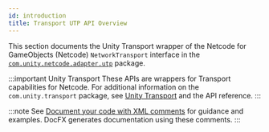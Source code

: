 ```yaml
---
id: introduction
title: Transport UTP API Overview
---
```


This section documents the Unity Transport wrapper of the Netcode for GameObjects (Netcode)  `NetworkTransport` interface in the [`com.unity.netcode.adapter.utp`](../transport-utp/about-transport-utp.md) package. 

:::important Unity Transport
These APIs are wrappers for Transport capabilities for Netcode. For additional information on the `com.unity.transport` package, see [Unity Transport](../../../transport/1.0.0/introduction) and the API reference.
:::

:::note
See [Document your code with XML comments](https://docs.microsoft.com/en-us/dotnet/csharp/codedoc) for guidance and examples. DocFX generates documentation using these comments.
:::
